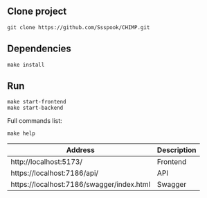 ## Clone project
```shell
git clone https://github.com/Ssspook/CHIMP.git
```

## Dependencies

```shell
make install
```

## Run

```shell
make start-frontend
make start-backend
```

Full commands list:

```shell
make help
```

| Address                                   | Description    |
|-------------------------------------------|----------------|
| http://localhost:5173/                    | Frontend    |
| https://localhost:7186/api/               | API         |
| https://localhost:7186/swagger/index.html | Swagger     |
